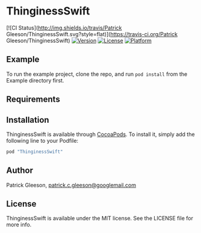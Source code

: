 # ThinginessSwift

[![CI Status](http://img.shields.io/travis/Patrick Gleeson/ThinginessSwift.svg?style=flat)](https://travis-ci.org/Patrick Gleeson/ThinginessSwift)
[![Version](https://img.shields.io/cocoapods/v/ThinginessSwift.svg?style=flat)](http://cocoapods.org/pods/ThinginessSwift)
[![License](https://img.shields.io/cocoapods/l/ThinginessSwift.svg?style=flat)](http://cocoapods.org/pods/ThinginessSwift)
[![Platform](https://img.shields.io/cocoapods/p/ThinginessSwift.svg?style=flat)](http://cocoapods.org/pods/ThinginessSwift)

## Example

To run the example project, clone the repo, and run `pod install` from the Example directory first.

## Requirements

## Installation

ThinginessSwift is available through [CocoaPods](http://cocoapods.org). To install
it, simply add the following line to your Podfile:

```ruby
pod "ThinginessSwift"
```

## Author

Patrick Gleeson, patrick.c.gleeson@googlemail.com

## License

ThinginessSwift is available under the MIT license. See the LICENSE file for more info.
